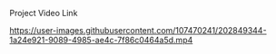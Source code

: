 Project Video Link

https://user-images.githubusercontent.com/107470241/202849344-1a24e921-9089-4985-ae4c-7f86c0464a5d.mp4

